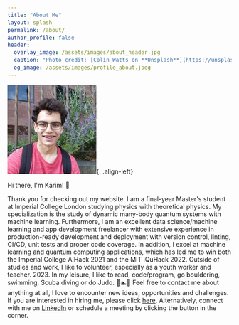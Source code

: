 ```yaml
---
title: "About Me"
layout: splash
permalink: /about/
author_profile: false
header:
  overlay_image: /assets/images/about_header.jpg
  caption: "Photo credit: [Colin Watts on **Unsplash**](https://unsplash.com/photos/C8e3LGjg3fc)"
  og_image: /assets/images/profile_about.jpeg
---
```


![profile-image](/assets/images/profile_about.jpeg){: .align-left}

Hi there, I'm Karim! 👋


Thank you for checking out my website. I am a final-year Master's student at Imperial College London studying physics with theoretical physics.
My specialization is the study of dynamic many-body quantum systems with machine learning.
Furthermore, I am an excellent data science/machine learning and app development
freelancer with extensive experience in production-ready development and deployment with version control,
linting, CI/CD, unit tests and proper code coverage. In addition, I excel at machine learning and quantum
computing applications, which has led me to win both the Imperial College AIHack 2021 and the MIT iQuHack 2022.
Outside of studies and work, I like to volunteer, especially as a youth worker and teacher. 2023. In my leisure, I like to read, code/program, go bouldering, swimming, Scuba diving or do Judo.
🤿🏊🥋
Feel free to contact me about anything at all,
I love to encounter new ideas, opportunities and challenges.
If you are interested in hiring me, please click
[here](https://karimaed.github.io/hire/). Alternatively,
connect with me on [LinkedIn](https://www.linkedin.com/in/karimaed/)
or schedule a meeting by clicking the button in the corner.
